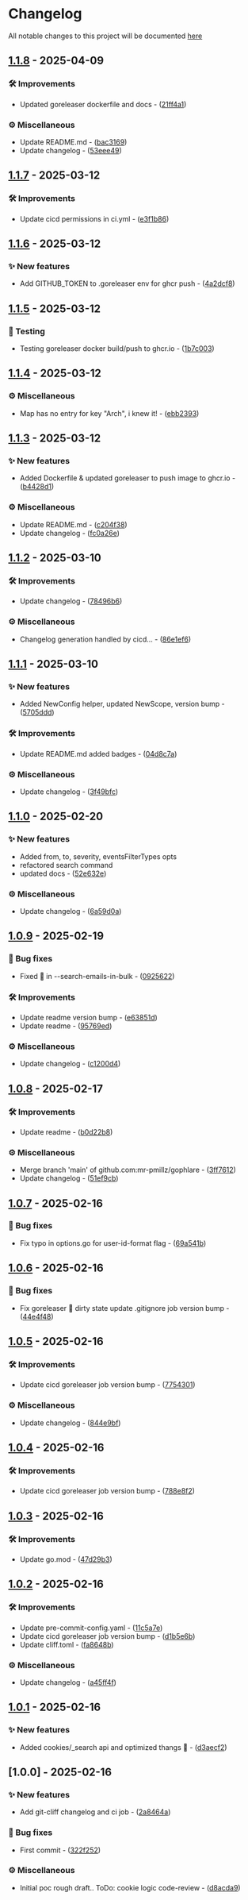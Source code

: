 # Changelog

All notable changes to this project will be documented [here](https://github.com/mr-pmillz/gophlare/blob/main/CHANGELOG.md?ref_type=heads)

## [1.1.8](https://github.com/mr-pmillz/gophlare/compare/v1.1.7...v1.1.8) - 2025-04-09

### 🛠 Improvements

- Updated goreleaser dockerfile and docs - ([21ff4a1](https://github.com/mr-pmillz/gophlare/commit/21ff4a1f8cf1f9dad8ec0e41d375aec8e939bfb0))

### ⚙️  Miscellaneous

- Update README.md - ([bac3169](https://github.com/mr-pmillz/gophlare/commit/bac3169074132da65402b34c4e0361cdbac07364))
- Update changelog - ([53eee49](https://github.com/mr-pmillz/gophlare/commit/53eee49af00085e4e62be8e9ce27f68680b2758e))

## [1.1.7](https://github.com/mr-pmillz/gophlare/compare/v1.1.6...v1.1.7) - 2025-03-12

### 🛠 Improvements

- Update cicd permissions in ci.yml - ([e3f1b86](https://github.com/mr-pmillz/gophlare/commit/e3f1b862b87a2348272ce501123c0ced2d65b51a))

## [1.1.6](https://github.com/mr-pmillz/gophlare/compare/v1.1.5...v1.1.6) - 2025-03-12

### ✨ New features

- Add GITHUB_TOKEN to .goreleaser env for ghcr push - ([4a2dcf8](https://github.com/mr-pmillz/gophlare/commit/4a2dcf894a9e52b90f9efe43bc1cf39b280d9d1c))

## [1.1.5](https://github.com/mr-pmillz/gophlare/compare/v1.1.4...v1.1.5) - 2025-03-12

### 🧪 Testing

- Testing goreleaser docker build/push to ghcr.io - ([1b7c003](https://github.com/mr-pmillz/gophlare/commit/1b7c0030d26c9112da4ef696b708fdf002675783))

## [1.1.4](https://github.com/mr-pmillz/gophlare/compare/v1.1.3...v1.1.4) - 2025-03-12

### ⚙️  Miscellaneous

- Map has no entry for key "Arch", i knew it! - ([ebb2393](https://github.com/mr-pmillz/gophlare/commit/ebb23930271a0816eb7d91c8780d7bcc46e8bb41))

## [1.1.3](https://github.com/mr-pmillz/gophlare/compare/v1.1.2...v1.1.3) - 2025-03-12

### ✨ New features

- Added Dockerfile & updated goreleaser to push image to ghcr.io - ([b4428d1](https://github.com/mr-pmillz/gophlare/commit/b4428d17f2fcbd0b5cb7bab0529e445f0014f625))

### ⚙️  Miscellaneous

- Update README.md - ([c204f38](https://github.com/mr-pmillz/gophlare/commit/c204f382ea0eaad514b5d6a7ed94223d4b733aec))
- Update changelog - ([fc0a26e](https://github.com/mr-pmillz/gophlare/commit/fc0a26e8aad90b352793453a2356094cf56e20e3))

## [1.1.2](https://github.com/mr-pmillz/gophlare/compare/v1.1.1...v1.1.2) - 2025-03-10

### 🛠 Improvements

- Update changelog - ([78496b6](https://github.com/mr-pmillz/gophlare/commit/78496b6a4490beb64ecdaf368c5a491c42678a36))

### ⚙️  Miscellaneous

- Changelog generation handled by cicd... - ([86e1ef6](https://github.com/mr-pmillz/gophlare/commit/86e1ef60a869d72562f452dc3413aa7288703a1f))

## [1.1.1](https://github.com/mr-pmillz/gophlare/compare/v1.1.0...v1.1.1) - 2025-03-10

### ✨ New features

- Added NewConfig helper, updated NewScope, version bump - ([5705ddd](https://github.com/mr-pmillz/gophlare/commit/5705ddddaf4ff13372a94ce94ce314397947c2f4))

### 🛠 Improvements

- Update README.md added badges - ([04d8c7a](https://github.com/mr-pmillz/gophlare/commit/04d8c7a75c1fc6520372577aaf2722a4da05f7e5))

### ⚙️  Miscellaneous

- Update changelog - ([3f49bfc](https://github.com/mr-pmillz/gophlare/commit/3f49bfc2d2abfc01531aa0f85ba5923ccda8982e))

## [1.1.0](https://github.com/mr-pmillz/gophlare/compare/v1.0.9...v1.1.0) - 2025-02-20

### ✨ New features

- Added from, to, severity, eventsFilterTypes opts
- refactored search command
- updated docs - ([52e632e](https://github.com/mr-pmillz/gophlare/commit/52e632e7075ab4c822285702f0bcbb886fc9767a))

### ⚙️  Miscellaneous

- Update changelog - ([6a59d0a](https://github.com/mr-pmillz/gophlare/commit/6a59d0a036e9a19fcaa463a08d1b34cc854ca547))

## [1.0.9](https://github.com/mr-pmillz/gophlare/compare/v1.0.8...v1.0.9) - 2025-02-19

### 🐛 Bug fixes

- Fixed :bug: in --search-emails-in-bulk - ([0925622](https://github.com/mr-pmillz/gophlare/commit/0925622c38a43384892baccdc7ba5f14f38def56))

### 🛠 Improvements

- Update readme version bump - ([e63851d](https://github.com/mr-pmillz/gophlare/commit/e63851df8cea21fa44d68f1e9336a173afca8f05))
- Update readme - ([95769ed](https://github.com/mr-pmillz/gophlare/commit/95769ed553b212a1d813d442e1d7a6a141444d7e))

### ⚙️  Miscellaneous

- Update changelog - ([c1200d4](https://github.com/mr-pmillz/gophlare/commit/c1200d4fccff442c5c860ce83d5927220ba68d5f))

## [1.0.8](https://github.com/mr-pmillz/gophlare/compare/v1.0.7...v1.0.8) - 2025-02-17

### 🛠 Improvements

- Update readme - ([b0d22b8](https://github.com/mr-pmillz/gophlare/commit/b0d22b8d25da39cb85bc6f326c125b39d8d218db))

### ⚙️  Miscellaneous

- Merge branch 'main' of github.com:mr-pmillz/gophlare - ([3ff7612](https://github.com/mr-pmillz/gophlare/commit/3ff7612ee294007b4c8c99e1ce77ab67dd8c96d0))
- Update changelog - ([51ef9cb](https://github.com/mr-pmillz/gophlare/commit/51ef9cb93c468c41bcac82ac12cf11e6dd169377))

## [1.0.7](https://github.com/mr-pmillz/gophlare/compare/v1.0.6...v1.0.7) - 2025-02-16

### 🐛 Bug fixes

- Fix typo in options.go for user-id-format flag - ([69a541b](https://github.com/mr-pmillz/gophlare/commit/69a541bd607886b1f5ab6d3c1d2f982acd2c0a1c))

## [1.0.6](https://github.com/mr-pmillz/gophlare/compare/v1.0.5...v1.0.6) - 2025-02-16

### 🐛 Bug fixes

- Fix goreleaser :bug: dirty state update .gitignore job version bump - ([44e4f48](https://github.com/mr-pmillz/gophlare/commit/44e4f485670c48df5bf3e5d6eecb830703b04232))

## [1.0.5](https://github.com/mr-pmillz/gophlare/compare/v1.0.4...v1.0.5) - 2025-02-16

### 🛠 Improvements

- Update cicd goreleaser job version bump - ([7754301](https://github.com/mr-pmillz/gophlare/commit/77543019b818dde9ef0e221cce14c2741bf5b5a2))

### ⚙️  Miscellaneous

- Update changelog - ([844e9bf](https://github.com/mr-pmillz/gophlare/commit/844e9bf49978bd53a5454602f9c730abf786c205))

## [1.0.4](https://github.com/mr-pmillz/gophlare/compare/v1.0.3...v1.0.4) - 2025-02-16

### 🛠 Improvements

- Update cicd goreleaser job version bump - ([788e8f2](https://github.com/mr-pmillz/gophlare/commit/788e8f28b9e8dd3c6cdbcd1897f42df54d72af8a))

## [1.0.3](https://github.com/mr-pmillz/gophlare/compare/v1.0.2...v1.0.3) - 2025-02-16

### 🛠 Improvements

- Update go.mod - ([47d29b3](https://github.com/mr-pmillz/gophlare/commit/47d29b34934d80ffc0aee526449753af23939134))

## [1.0.2](https://github.com/mr-pmillz/gophlare/compare/v1.0.1...v1.0.2) - 2025-02-16

### 🛠 Improvements

- Update pre-commit-config.yaml - ([11c5a7e](https://github.com/mr-pmillz/gophlare/commit/11c5a7e82f27462ed88dc28e0382f337d1ed0b92))
- Update cicd goreleaser job version bump - ([d1b5e6b](https://github.com/mr-pmillz/gophlare/commit/d1b5e6bd604394cd7c362ea8f09011ffe5a50be6))
- Update cliff.toml - ([fa8648b](https://github.com/mr-pmillz/gophlare/commit/fa8648bc8a872581386ca56ac20df94c75d4aa1c))

### ⚙️  Miscellaneous

- Update changelog - ([a45ff4f](https://github.com/mr-pmillz/gophlare/commit/a45ff4f1e0dfd9b3e5366da1687aaf1312c8b359))

## [1.0.1](https://github.com/mr-pmillz/gophlare/compare/v1.0.0...v1.0.1) - 2025-02-16

### ✨ New features

- Added cookies/_search api and optimized thangs :cookie: - ([d3aecf2](https://github.com/mr-pmillz/gophlare/commit/d3aecf2feceea3d5a4080f191953458ff14b7e9c))

## [1.0.0] - 2025-02-16

### ✨ New features

- Add git-cliff changelog and ci job - ([2a8464a](https://github.com/mr-pmillz/gophlare/commit/2a8464af53b6cfb2641da3780dd768ba36bbe87a))

### 🐛 Bug fixes

- First commit - ([322f252](https://github.com/mr-pmillz/gophlare/commit/322f252f691a024711a08a0618eb1d9d0704f5ae))

### ⚙️  Miscellaneous

- Initial poc rough draft.. ToDo: cookie logic code-review - ([d8acda9](https://github.com/mr-pmillz/gophlare/commit/d8acda9e826250603d472ea4151f93ffc4021c33))

<!-- generated by git-cliff -->

